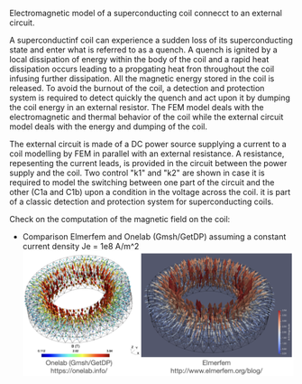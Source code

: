 Electromagnetic model of a superconducting coil connecct to an external circuit.

A superconductinf coil can experience a sudden loss of its superconducting state and enter what is referred to as a quench. A quench is ignited by a local dissipation of energy within the body of the coil and a rapid heat dissipation occurs leading to a propgating heat fron throughout the coil infusing further dissipation. All the magnetic energy stored in the coil is released. To avoid the burnout of the coil, a detection and protection system is required to detect quickly the quench and act upon it by dumping the coil energy in an external resistor. The FEM model deals with the electromagnetic and thermal behavior of the coil while the external circuit model deals with the energy and dumping of the coil.

The external circuit is made of a DC power source supplying a current to a coil modelling by FEM in parallel with an external resistance. A resistance, repesenting the current leads, is provided in the circuit between the power supply and the coil. Two control "k1" and "k2" are shown in case it is required to model the switching between one part of the circuit and the other (C1a and C1b) upon a condition in the voltage across the coil. it is part of a classic detection and protection system for superconducting coils.

Check on the computation of the magnetic field on the coil:
- Comparison Elmerfem and Onelab (Gmsh/GetDP) assuming a constant current density Je = 1e8 A/m^2
![Comparison Elmerfem and Onelab (Gmsh/GetDP)](comparison.png)
